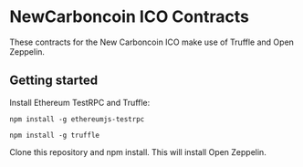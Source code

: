 # NewCarboncoin ICO Contracts

These contracts for the New Carboncoin ICO make use of Truffle and Open Zeppelin.

## Getting started

Install Ethereum TestRPC and Truffle:

`npm install -g ethereumjs-testrpc`

`npm install -g truffle`

Clone this repository and npm install. This will install Open Zeppelin.
